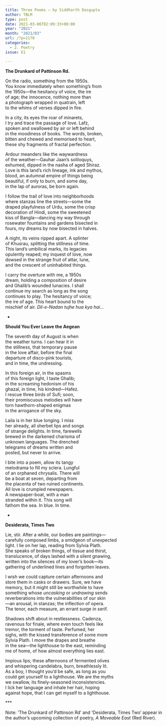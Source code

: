 ```yaml
---
title: Three Poems – by Siddharth Dasgupta
author: TBLM
type: post
date: 2021-03-06T02:09:33+00:00
year: "2021"
month: "2021/03"
url: /?p=1170
categories:
  - 2. Poetry
issue: E1

---
```

**The Drunkard of Pattinson Rd.**

On the radio, something from the 1950s.  
You know immediately when something’s from  
the 1950s—the hesitancy of voice, the ire  
of age; the innocence, nothing more than  
a photograph wrapped in quatrain, left  
to the whims of verses dipped in fire.

In a city, its eyes the roar of minarets,  
I try and trace the passage of love. Lafz,  
spoken and swallowed by air or left behind  
in the moodiness of books. The words, broken,  
bitten and chewed and memorised to heart,  
these shy fragments of fractal perfection.

Ardour meanders like the waywardness  
of the weather—Gauhar Jaan’s soliloquys,  
exhumed, dipped in the nasha of aged Shiraz.  
Love is this land’s rich lineage, ink and mythos,  
blood, an autumnal empire of things being  
beautiful, if only to burn, and some day,  
in the lap of auroras, be born again.

I follow the trail of love into neighborhoods  
where stanzas line the streets—some the  
draped playfulness of Urdu, some the crisp  
decoration of Hindi, some the sweetened  
kiss of Bangla—dancing my way through  
rosewater fountains and gardens bisected in  
fours, my dreams by now bisected in halves.

A night, its veins ripped apart. A splinter  
of Khusrau, splitting the stillness of time.  
This land’s umbilical marks, its legacies  
opulently reaped; my inquest of love, now  
dowsed in the strange fruit of attar, lune,  
and the crescent of uninhabited things.

I carry the overture with me, a 1950s  
dream, holding a composition of desire  
and Ghalib’s wounded lunacies. I shall  
continue my search as long as the song  
continues to play. The hesitancy of voice;  
the ire of age. This heart bound to the  
mischief of air. _Dil-e-Nadan tujhe hua kya hai…_

*

**Should You Ever Leave the Aegean**

The seventh day of August is when  
the weather turns. I can hear it in  
the stillness, that temporary pause  
in the love affair, before the final  
departure of disco-pink tourists,  
and in time, the undressing.

In this foreign air, in the spasms  
of this foreign light, I taste Ghalib;  
in the screaming hedonism of his  
ghazal, in time, his kindred—Hafez.  
I rescue three birds of Sufi; soon,  
their promiscuous melodies will have  
torn hawthorn-shaped enigmas  
in the arrogance of the sky.

Laila is in her blue longing. I miss  
her already, all sherbet lips and songs  
of strange delights. In time, farewells  
brewed in the darkened charisma of  
unknown languages. The drenched  
telegrams of dreams written and  
posted, but never to arrive.

I bite into a poem, allow its tangy  
melodrama to fill my sclera. Lungful  
of an orphaned chrysalis. There will  
be a boat at seven, departing from  
the placenta of two ruined continents.  
All love is crumpled newspapers.  
A newspaper-boat, with a man  
stranded within it. This song will  
fathom the sea. In blue. In time.

*

**Desiderata, Times Two**

Lie, stir. After a while, our bodies are paintings—  
carefully composed limbs, a smidgeon of unexpected  
light. I lie on her lap, reading from Sylvia Plath.  
She speaks of broken things, of tissue and thirst,  
translucence, of days lashed with a silent gnawing,  
written into the silences of my lover’s book—its  
gathering of underlined lines and forgotten leaves.

I wish we could capture certain afternoons and  
store them in casks or drawers. Sure, we have  
memory, but it might still be worthwhile to have  
something whose _uncasking_ or _undrawing_ sends  
reverberations into the vulnerabilities of our skin  
—an arousal, in stanzas; the inflection of opera.  
The tenor, each measure, an errant surge in serif.

Shadows shift about in restlessness. Cadenza,  
ravenous for finale, where even touch feels like  
tremor, the torment of taste. Perfumed, her  
sighs, with the kissed transference of some more  
Sylvia Plath. I move the drapes and breathe  
in the sea—the lighthouse to the east, reminding  
me of home, of how almost everything lies east.

Impious lips; these afternoons of fermented olives  
and whispering candelabra, burn, breathlessly lit.  
As a boy, I thought you’d be safe, as long as you  
could get yourself to a lighthouse. We are the myths  
we swallow, its finely-seasoned inconsistencies.  
I lick her language and inhale her hair, hoping  
against hope, that I can get myself to a lighthouse.

\***

Note: &#8216;The Drunkard of Pattinson Rd&#8217; and &#8216;Desiderata, Times Two&#8217; appear in the author&#8217;s upcoming collection of poetry, _A Moveable East_ (Red River).
